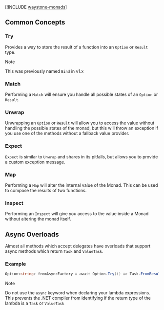 ﻿[!INCLUDE [waystone-monads](../../src/Waystone.Monads/README.md)]

## Common Concepts

### Try

Provides a way to store the result of a function into an `Option` or `Result`
type.

> [!NOTE]
> This was previously named `Bind` in v1.x

### Match

Performing a `Match` will ensure you handle all possible states of an `Option`
or `Result`.

### Unwrap

Unwrapping an `Option` or `Result` will allow you to access the value without
handling the possible states of the monad, but this will throw an exception if
you use one of the methods without a fallback value provider.

### Expect

`Expect` is similar to `Unwrap` and shares in its pitfalls, but allows you to
provide a custom exception message.

### Map

Performing a `Map` will alter the internal value of the Monad. This can be used
to compose the results of two functions.

### Inspect

Performing an `Inspect` will give you access to the value inside a Monad without
altering the monad itself.

## Async Overloads

Almost all methods which accept delegates have overloads that support async
methods which return `Task` and `ValueTask`.

### Example

```csharp
Option<string> fromAsyncFactory = await Option.Try(() => Task.FromResult("John Smith"));
```

> [!NOTE]
>
> Do not use the `async` keyword when declaring your lambda expressions. This
> prevents the .NET compiler from identifying if the return type of the lambda
> is a `Task` or `ValueTask`

